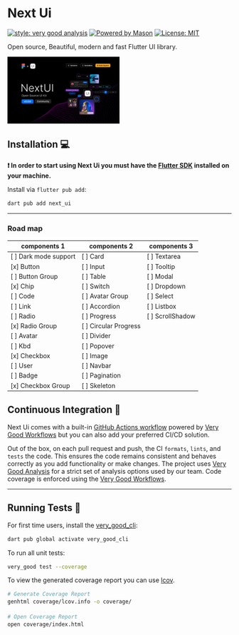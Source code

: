 # Next Ui

[![style: very good analysis][very_good_analysis_badge]][very_good_analysis_link]
[![Powered by Mason](https://img.shields.io/endpoint?url=https%3A%2F%2Ftinyurl.com%2Fmason-badge)](https://github.com/felangel/mason)
[![License: MIT][license_badge]][license_link]

Open source, Beautiful, modern and fast Flutter UI library.

<img src="screenshots/cover.png" width="50%">

## Installation 💻

**❗ In order to start using Next Ui you must have the [Flutter SDK][flutter_install_link] installed on your machine.**

Install via `flutter pub add`:

```sh
dart pub add next_ui
```

---

### Road map
|components 1|components 2|components 3|
|---------|----------|-----------|
| [ ] Dark mode support | [ ] Card               | [ ] Textarea      |
| [x] Button            | [ ] Input              | [ ] Tooltip       |
| [ ] Button Group      | [ ] Table              | [ ] Modal         |
| [x] Chip              | [ ] Switch             | [ ] Dropdown      |
| [ ] Code              | [ ] Avatar Group       | [ ] Select        |
| [ ] Link              | [ ] Accordion          | [ ] Listbox       |
| [ ] Radio             | [ ] Progress           | [ ] ScrollShadow  |
| [x] Radio Group       | [ ] Circular Progress  |                   |
| [ ] Avatar            | [ ] Divider            |                   |
| [ ] Kbd               | [ ] Popover            |                   |
| [x] Checkbox          | [ ] Image              |                   |
| [ ] User              | [ ] Navbar             |                   |
| [ ] Badge             | [ ] Pagination         |                   |
| [x] Checkbox Group    | [ ] Skeleton           |                   |


## Continuous Integration 🤖

Next Ui comes with a built-in [GitHub Actions workflow][github_actions_link] powered by [Very Good Workflows][very_good_workflows_link] but you can also add your preferred CI/CD solution.

Out of the box, on each pull request and push, the CI `formats`, `lints`, and `tests` the code. This ensures the code remains consistent and behaves correctly as you add functionality or make changes. The project uses [Very Good Analysis][very_good_analysis_link] for a strict set of analysis options used by our team. Code coverage is enforced using the [Very Good Workflows][very_good_coverage_link].

---

## Running Tests 🧪

For first time users, install the [very_good_cli][very_good_cli_link]:

```sh
dart pub global activate very_good_cli
```

To run all unit tests:

```sh
very_good test --coverage
```

To view the generated coverage report you can use [lcov](https://github.com/linux-test-project/lcov).

```sh
# Generate Coverage Report
genhtml coverage/lcov.info -o coverage/

# Open Coverage Report
open coverage/index.html
```

[flutter_install_link]: https://docs.flutter.dev/get-started/install
[github_actions_link]: https://docs.github.com/en/actions/learn-github-actions
[license_badge]: https://img.shields.io/badge/license-MIT-blue.svg
[license_link]: https://opensource.org/licenses/MIT
[logo_black]: https://raw.githubusercontent.com/VGVentures/very_good_brand/main/styles/README/vgv_logo_black.png#gh-light-mode-only
[logo_white]: https://raw.githubusercontent.com/VGVentures/very_good_brand/main/styles/README/vgv_logo_white.png#gh-dark-mode-only
[mason_link]: https://github.com/felangel/mason
[very_good_analysis_badge]: https://img.shields.io/badge/style-very_good_analysis-B22C89.svg
[very_good_analysis_link]: https://pub.dev/packages/very_good_analysis
[very_good_cli_link]: https://pub.dev/packages/very_good_cli
[very_good_coverage_link]: https://github.com/marketplace/actions/very-good-coverage
[very_good_ventures_link]: https://verygood.ventures
[very_good_ventures_link_light]: https://verygood.ventures#gh-light-mode-only
[very_good_ventures_link_dark]: https://verygood.ventures#gh-dark-mode-only
[very_good_workflows_link]: https://github.com/VeryGoodOpenSource/very_good_workflows
